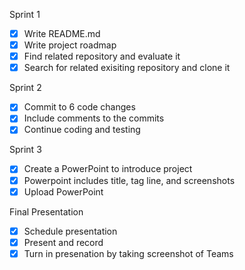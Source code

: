 Sprint 1 
- [x] Write README.md 
- [x] Write project roadmap
- [x] Find related repository and evaluate it
- [x] Search for related exisiting repository and clone it 

Sprint 2
- [x] Commit to 6 code changes
- [x] Include comments to the commits 
- [x] Continue coding and testing

Sprint 3
- [x] Create a PowerPoint to introduce project
- [x] Powerpoint includes title, tag line, and screenshots
- [x] Upload PowerPoint

Final Presentation
- [x] Schedule presentation
- [x] Present and record
- [x] Turn in presenation by taking screenshot of Teams 
